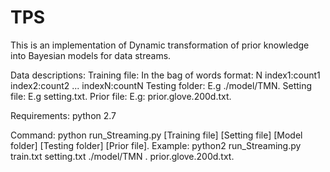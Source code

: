 # TPS
This is an implementation of Dynamic transformation of prior knowledge into Bayesian models for data streams.

Data descriptions:
    Training file: In the bag of words format:
        N index1:count1 index2:count2 ... indexN:countN
    Testing folder: E.g ./model/TMN.
    Setting file: E.g setting.txt.
    Prior file: E.g: prior.glove.200d.txt.


Requirements:
	python 2.7

Command:
    python run_Streaming.py [Training file] [Setting file] [Model folder] [Testing folder] [Prior file].
    Example: python2 run_Streaming.py train.txt setting.txt ./model/TMN . prior.glove.200d.txt.
